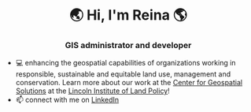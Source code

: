 <h1 align="center">🌏 Hi, I'm Reina 🌎</h1>
<h3 align="center">GIS administrator and developer</h3>

   
- 💻 enhancing the geospatial capabilities of organizations working in responsible, sustainable and equitable land use, management and conservation. Learn more about our work at the [Center for Geospatial Solutions](https://cgsearth.org/) at the [Lincoln Institute of Land Policy](https://www.lincolninst.edu/)!
- 📫 connect with me on [LinkedIn](https://www.linkedin.com/in/reinacmurray/)
